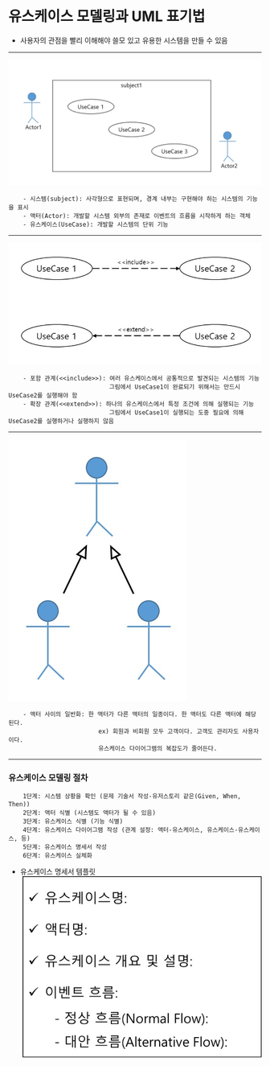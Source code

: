 # 유스케이스 모델링과 UML 표기법

* 사용자의 관점을 빨리 이해해야 쓸모 있고 유용한 시스템을 만들 수 있음
- - -
![Alt text](uc_img1.jpg)

        - 시스템(subject): 사각형으로 표현되며, 경계 내부는 구현해야 하는 시스템의 기능을 표시
        - 액터(Actor): 개발할 시스템 외부의 존재로 이벤트의 흐름을 시작하게 하는 객체
        - 유스케이스(UseCase): 개발할 시스템의 단위 기능
- - -

![Alt text](uc_img2.jpg)

        - 포함 관계(<<include>>): 여러 유스케이스에서 공통적으로 발견되는 시스템의 기능
                                그림에서 UseCase1이 완료되기 위해서는 만드시 UseCase2를 실행해야 함
        - 확장 관계(<<extend>>): 하나의 유스케이스에서 특정 조건에 의해 실행되는 기능
                                그림에서 UseCase1이 실행되는 도중 필요에 의해 UseCase2를 실행하거나 실행하지 않음
- - -                                
![Alt text](uc_img3.jpg) 
        
        - 액터 사이의 일반화: 한 액터가 다른 액터의 일종이다. 한 액터도 다른 액터에 해당된다.
                             ex) 회원과 비회원 모두 고객이다. 고객도 관리자도 사용자이다.
                             유스케이스 다이어그램의 복잡도가 줄어든다.

- - -                             
### 유스케이스 모델링 절차

        1단계: 시스템 상황을 확인 (문제 기술서 작성-유저스토리 같은(Given, When, Then))
        2단계: 액터 식별 (시스템도 액터가 될 수 있음)
        3단계: 유스케이스 식별 (기능 식별)
        4단계: 유스케이스 다이어그램 작성 (관계 설정: 액터-유스케이스, 유스케이스-유스케이스, 등)
        5단계: 유스케이스 명세서 작성
        6단계: 유스케이스 실체화
        
* 유스케이스 명세서 템플릿
![Alt_text](uc_img4.jpg)